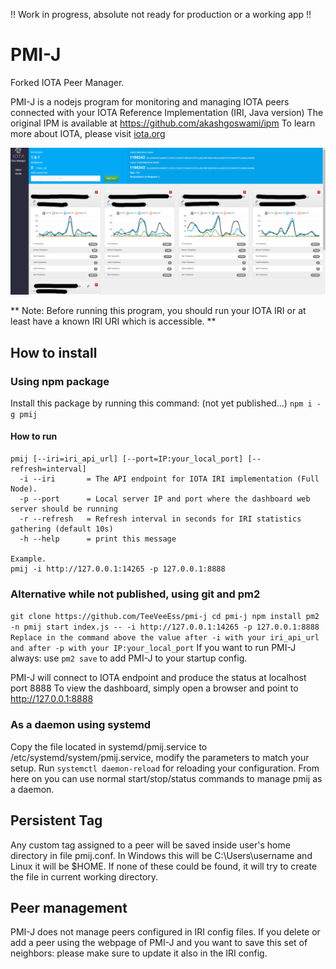 !! Work in progress, absolute not ready for production or a working app !!
# PMI-J
Forked IOTA Peer Manager.

PMI-J is a nodejs program for monitoring and managing IOTA peers connected with your IOTA Reference Implementation (IRI, Java version)
The original IPM is available at https://github.com/akashgoswami/ipm
To learn more about IOTA, please visit [iota.org](https://iota.org)


![pmij snapshot](/public/img/pmij.png)

** Note: Before running this program, you should run your IOTA IRI or at least have a known IRI URI which is accessible. **

## How to install
### Using npm package
Install this package by running this command: (not yet published...)
``npm i -g pmij``
#### How to run
```
pmij [--iri=iri_api_url] [--port=IP:your_local_port] [--refresh=interval]
  -i --iri       = The API endpoint for IOTA IRI implementation (Full Node).
  -p --port      = Local server IP and port where the dashboard web server should be running
  -r --refresh   = Refresh interval in seconds for IRI statistics gathering (default 10s)
  -h --help      = print this message

Example.
pmij -i http://127.0.0.1:14265 -p 127.0.0.1:8888
```
### Alternative while not published, using git and pm2
``git clone https://github.com/TeeVeeEss/pmi-j
cd pmi-j
npm install
pm2 -n pmij start index.js -- -i http://127.0.0.1:14265 -p 127.0.0.1:8888
Replace in the command above the value after -i with your iri_api_url and after -p with your IP:your_local_port``
If you want to run PMI-J always: use ``pm2 save`` to add PMI-J to your startup config.

PMI-J will connect to IOTA endpoint and produce the status at localhost port 8888
To view the dashboard, simply open a browser and point to http://127.0.0.1:8888

### As a daemon using systemd
Copy the file located in systemd/pmij.service to /etc/systemd/system/pmij.service, modify the parameters to match your setup.
Run `systemctl daemon-reload` for reloading your configuration. From here on you can use normal start/stop/status commands to manage pmij as a daemon.

## Persistent Tag
Any custom tag assigned to a peer will be saved inside user's home directory in file pmij.conf. In Windows this will be C:\Users\username and Linux it will be $HOME. If none of these could be found, it will try to create the file in current working directory.

## Peer management
PMI-J does not manage peers configured in IRI config files. If you delete or add a peer using the webpage of PMI-J and you want to save this set of neighbors:  please make sure to update it also in the IRI config.
